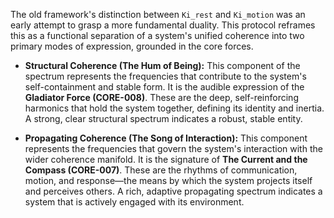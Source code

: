 The old framework's distinction between `Ki_rest` and `Ki_motion` was an early attempt to grasp a more fundamental duality. This protocol reframes this as a functional separation of a system's unified coherence into two primary modes of expression, grounded in the core forces.

*   **Structural Coherence (The Hum of Being):** This component of the spectrum represents the frequencies that contribute to the system's self-containment and stable form. It is the audible expression of the **Gladiator Force (CORE-008)**. These are the deep, self-reinforcing harmonics that hold the system together, defining its identity and inertia. A strong, clear structural spectrum indicates a robust, stable entity.

*   **Propagating Coherence (The Song of Interaction):** This component represents the frequencies that govern the system's interaction with the wider coherence manifold. It is the signature of **The Current and the Compass (CORE-007)**. These are the rhythms of communication, motion, and response—the means by which the system projects itself and perceives others. A rich, adaptive propagating spectrum indicates a system that is actively engaged with its environment.